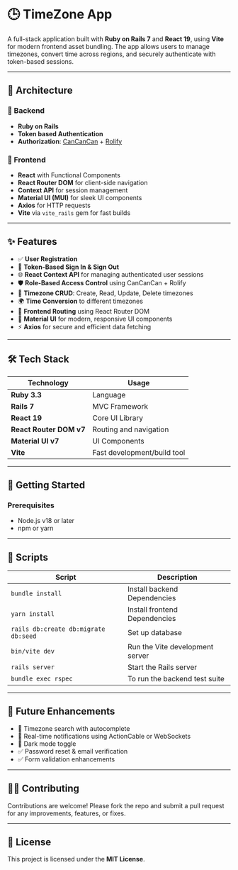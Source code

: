 # 🕒 TimeZone App

A full-stack application built with **Ruby on Rails 7** and **React 19**, using **Vite** for modern frontend asset bundling. The app allows users to manage timezones, convert time across regions, and securely authenticate with token-based sessions.

---

## 🚀 Architecture

### 🔧 Backend
- **Ruby on Rails**
- **Token based Authentication**
- **Authorization**: [CanCanCan](https://github.com/CanCanCommunity/cancancan) + [Rolify](https://github.com/RolifyCommunity/rolify)

### 🎨 Frontend
- **React** with Functional Components
- **React Router DOM** for client-side navigation
- **Context API** for session management
- **Material UI (MUI)** for sleek UI components
- **Axios** for HTTP requests
- **Vite** via `vite_rails` gem for fast builds

---

## ✨ Features

- ✅ **User Registration**
- 🔐 **Token-Based Sign In & Sign Out**
- 🌐 **React Context API** for managing authenticated user sessions
- 🛡️ **Role-Based Access Control** using CanCanCan + Rolify
- 📆 **Timezone CRUD**: Create, Read, Update, Delete timezones
- 🌍 **Time Conversion** to different timezones
- 🧭 **Frontend Routing** using React Router DOM
- 🎨 **Material UI** for modern, responsive UI components
- ⚡ **Axios** for secure and efficient data fetching

---

## 🛠️ Tech Stack

| Technology              | Usage                       |
|-------------------------|-----------------------------|
| **Ruby 3.3**            | Language                    |
| **Rails 7**             | MVC Framework               |
| **React 19**            | Core UI Library             |
| **React Router DOM v7** | Routing and navigation      |
| **Material UI v7**      | UI Components               |
| **Vite**                | Fast development/build tool |

---
## 🚀 Getting Started

### Prerequisites

- Node.js v18 or later
- npm or yarn
---
## 📌 Scripts
| Script                               | Description                     |
|--------------------------------------|---------------------------------|
| `bundle install`                     | Install backend Dependencies    |
| `yarn install`                       | Install frontend Dependencies   |
| `rails db:create db:migrate db:seed` | Set up database                 |
| `bin/vite dev`                       | Run the Vite development server |
| `rails server`                       | Start the Rails server          |
| `bundle exec rspec`                  | To run the backend test suite   |
---
## 🚧 Future Enhancements
- 🧩 Timezone search with autocomplete
- 🔔 Real-time notifications using ActionCable or WebSockets
- 🌙 Dark mode toggle
- ✅ Password reset & email verification
- ✅ Form validation enhancements

---
## 🧑‍💻 Contributing
Contributions are welcome! Please fork the repo and submit a pull request for any improvements, features, or fixes.

---
## 📄 License

This project is licensed under the **MIT License**.